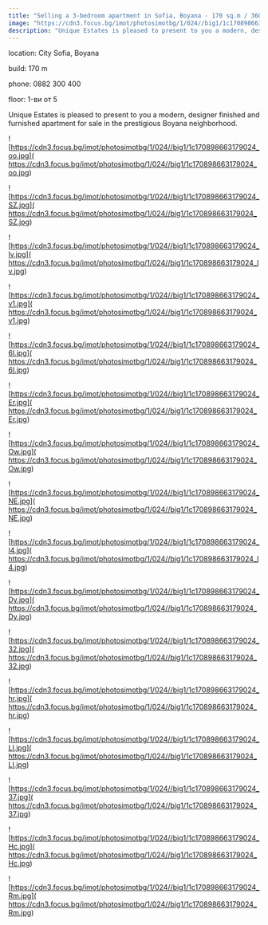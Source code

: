 ```yaml
---
title: "Selling a 3-bedroom apartment in Sofia, Boyana - 170 sq.m / 360000 EUR :: imot.bg Advertisment"
image: "https://cdn3.focus.bg/imot/photosimotbg/1/024//big1/1c170898663179024_yO.jpg"
description: "Unique Estates is pleased to present to you a modern, designer finished and furnished apartment for sale in the prestigious Boyana neighborhood."
---
```


location: City Sofia, Boyana

build: 170 m

phone: 0882 300 400

floor: 1-ви от 5

Unique Estates is pleased to present to you a modern, designer finished and furnished apartment for sale in the prestigious Boyana neighborhood.


![https://cdn3.focus.bg/imot/photosimotbg/1/024//big1/1c170898663179024_oo.jpg]( https://cdn3.focus.bg/imot/photosimotbg/1/024//big1/1c170898663179024_oo.jpg)


![https://cdn3.focus.bg/imot/photosimotbg/1/024//big1/1c170898663179024_SZ.jpg]( https://cdn3.focus.bg/imot/photosimotbg/1/024//big1/1c170898663179024_SZ.jpg)


![https://cdn3.focus.bg/imot/photosimotbg/1/024//big1/1c170898663179024_lv.jpg]( https://cdn3.focus.bg/imot/photosimotbg/1/024//big1/1c170898663179024_lv.jpg)


![https://cdn3.focus.bg/imot/photosimotbg/1/024//big1/1c170898663179024_v1.jpg]( https://cdn3.focus.bg/imot/photosimotbg/1/024//big1/1c170898663179024_v1.jpg)


![https://cdn3.focus.bg/imot/photosimotbg/1/024//big1/1c170898663179024_6I.jpg]( https://cdn3.focus.bg/imot/photosimotbg/1/024//big1/1c170898663179024_6I.jpg)


![https://cdn3.focus.bg/imot/photosimotbg/1/024//big1/1c170898663179024_Er.jpg]( https://cdn3.focus.bg/imot/photosimotbg/1/024//big1/1c170898663179024_Er.jpg)


![https://cdn3.focus.bg/imot/photosimotbg/1/024//big1/1c170898663179024_Ow.jpg]( https://cdn3.focus.bg/imot/photosimotbg/1/024//big1/1c170898663179024_Ow.jpg)


![https://cdn3.focus.bg/imot/photosimotbg/1/024//big1/1c170898663179024_NE.jpg]( https://cdn3.focus.bg/imot/photosimotbg/1/024//big1/1c170898663179024_NE.jpg)


![https://cdn3.focus.bg/imot/photosimotbg/1/024//big1/1c170898663179024_l4.jpg]( https://cdn3.focus.bg/imot/photosimotbg/1/024//big1/1c170898663179024_l4.jpg)


![https://cdn3.focus.bg/imot/photosimotbg/1/024//big1/1c170898663179024_Dy.jpg]( https://cdn3.focus.bg/imot/photosimotbg/1/024//big1/1c170898663179024_Dy.jpg)


![https://cdn3.focus.bg/imot/photosimotbg/1/024//big1/1c170898663179024_32.jpg]( https://cdn3.focus.bg/imot/photosimotbg/1/024//big1/1c170898663179024_32.jpg)


![https://cdn3.focus.bg/imot/photosimotbg/1/024//big1/1c170898663179024_hr.jpg]( https://cdn3.focus.bg/imot/photosimotbg/1/024//big1/1c170898663179024_hr.jpg)


![https://cdn3.focus.bg/imot/photosimotbg/1/024//big1/1c170898663179024_LI.jpg]( https://cdn3.focus.bg/imot/photosimotbg/1/024//big1/1c170898663179024_LI.jpg)


![https://cdn3.focus.bg/imot/photosimotbg/1/024//big1/1c170898663179024_37.jpg]( https://cdn3.focus.bg/imot/photosimotbg/1/024//big1/1c170898663179024_37.jpg)


![https://cdn3.focus.bg/imot/photosimotbg/1/024//big1/1c170898663179024_Hc.jpg]( https://cdn3.focus.bg/imot/photosimotbg/1/024//big1/1c170898663179024_Hc.jpg)


![https://cdn3.focus.bg/imot/photosimotbg/1/024//big1/1c170898663179024_Rm.jpg]( https://cdn3.focus.bg/imot/photosimotbg/1/024//big1/1c170898663179024_Rm.jpg)


